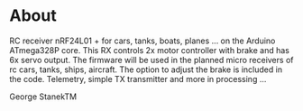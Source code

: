 # About
RC receiver nRF24L01 + for cars, tanks, boats, planes ... on the Arduino ATmega328P core. This RX controls 2x motor controller with brake and has 6x servo output. 
The firmware will be used in the planned micro receivers of rc cars, tanks, ships, aircraft. The option to adjust the brake is included in the code. 
Telemetry, simple TX transmitter and more in processing ...

George StanekTM
